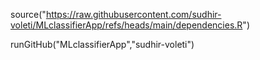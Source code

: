 source("https://raw.githubusercontent.com/sudhir-voleti/MLclassifierApp/refs/heads/main/dependencies.R")

runGitHub("MLclassifierApp","sudhir-voleti")
